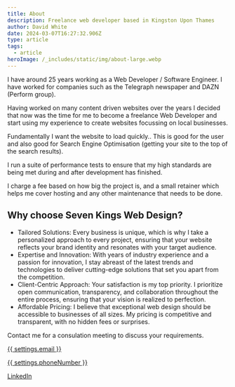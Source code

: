 ```yaml
---
title: About
description: Freelance web developer based in Kingston Upon Thames
author: David White
date: 2024-03-07T16:27:32.906Z
type: article
tags:
  - article
heroImage: /_includes/static/img/about-large.webp
---
```

I have around 25 years working as a Web Developer / Software Engineer.  I have worked for companies such as the Telegraph newspaper and DAZN (Perform group).

Having worked on many content driven websites over the years I decided that now was the time for me to become a freelance Web Developer and start using my experience to create websites focussing on local businesses.

Fundamentally I want the website to load quickly.. This is good for the user and also good for Search Engine Optimisation (getting your site to the top of the search results).

I run a suite of performance tests to ensure that my high standards are being met during and after development has finished.

I charge a fee based on how big the project is, and a small retainer which helps me cover hosting and any other maintenance that needs to be done.

## Why choose Seven Kings Web Design?

* Tailored Solutions: Every business is unique, which is why I take a personalized approach to every project, ensuring that your website reflects your brand identity and resonates with your target audience.
* Expertise and Innovation: With years of industry experience and a passion for innovation, I stay abreast of the latest trends and technologies to deliver cutting-edge solutions that set you apart from the competition.
* Client-Centric Approach: Your satisfaction is my top priority. I prioritize open communication, transparency, and collaboration throughout the entire process, ensuring that your vision is realized to perfection.
* Affordable Pricing: I believe that exceptional web design should be accessible to businesses of all sizes. My pricing is competitive and transparent, with no hidden fees or surprises.

Contact me for a consulation meeting to discuss your requirements.

[{{ settings.email }}](mailto:webdigga42@gmail.com)

[{{ settings.phoneNumber }}](tel:07877304672)

[LinkedIn](https://www.linkedin.com/in/david-white-96a0878a/)
